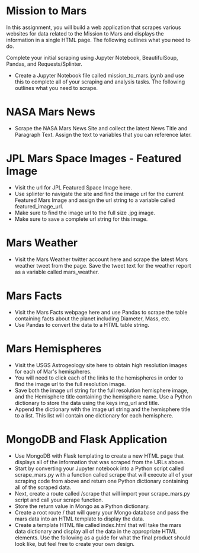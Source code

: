 # Mission to Mars

In this assignment, you will build a web application that scrapes various websites for data related to the Mission to Mars and displays the information in a single HTML page. The following outlines what you need to do.

Complete your initial scraping using Jupyter Notebook, BeautifulSoup, Pandas, and Requests/Splinter.

- Create a Jupyter Notebook file called mission_to_mars.ipynb and use this to complete all of your scraping and analysis tasks. The following outlines what you need to scrape.

# NASA Mars News
- Scrape the NASA Mars News Site and collect the latest News Title and Paragraph Text. Assign the text to variables that you can reference later.

# JPL Mars Space Images - Featured Image
- Visit the url for JPL Featured Space Image here.
- Use splinter to navigate the site and find the image url for the current Featured Mars Image and assign the url string to a variable called featured_image_url.
- Make sure to find the image url to the full size .jpg image.
- Make sure to save a complete url string for this image.

# Mars Weather
- Visit the Mars Weather twitter account here and scrape the latest Mars weather tweet from the page. Save the tweet text for the weather report as a variable called mars_weather.

# Mars Facts
- Visit the Mars Facts webpage here and use Pandas to scrape the table containing facts about the planet including Diameter, Mass, etc.
- Use Pandas to convert the data to a HTML table string.

# Mars Hemispheres
- Visit the USGS Astrogeology site here to obtain high resolution images for each of Mar's hemispheres.
- You will need to click each of the links to the hemispheres in order to find the image url to the full resolution image.
- Save both the image url string for the full resolution hemisphere image, and the Hemisphere title containing the hemisphere name. Use a Python dictionary to store the data using the keys img_url and title.
- Append the dictionary with the image url string and the hemisphere title to a list. This list will contain one dictionary for each hemisphere.

# MongoDB and Flask Application
- Use MongoDB with Flask templating to create a new HTML page that displays all of the information that was scraped from the URLs above.
- Start by converting your Jupyter notebook into a Python script called scrape_mars.py with a function called scrape that will execute all of your scraping code from above and return one Python dictionary containing all of the scraped data.
- Next, create a route called /scrape that will import your scrape_mars.py script and call your scrape function.
- Store the return value in Mongo as a Python dictionary.
- Create a root route / that will query your Mongo database and pass the mars data into an HTML template to display the data.
- Create a template HTML file called index.html that will take the mars data dictionary and display all of the data in the appropriate HTML elements. Use the following as a guide for what the final product should look like, but feel free to create your own design.
